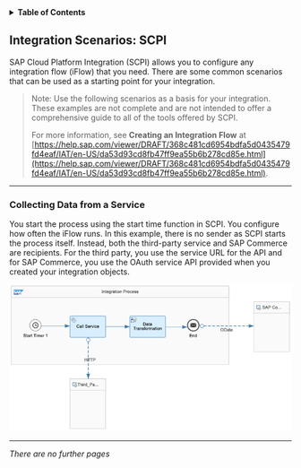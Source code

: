 <!--
SPDX-FileCopyrightText: 2020 Pascal Barbier <pascal.barbier@sap.com>

SPDX-License-Identifier: Apache-2.0
-->

<!-- loio9334f0957b5e42939b7a555d12e89c6e -->
<details><summary><b>Table of Contents</b></summary>
<p>

-   [Integrating Third-Party Applications](Integrating_Third-Party_Applications.md)
    -   [Define Integration Objects](Define_Integration_Objects.md)
        -   [Create an Integration Flow Triggered by SAP Commerce](Create_an_Integration_Flow_Triggered_by_SAP_Commerce.md)
            -   [Integration Scenarios: Commerce](Integration_Scenarios_Commerce.md)
        -   [Create an Integration Flow Triggered by SCPI](Create_an_Integration_Flow_Triggered_by_SCPI.md)
            -   [Integration Scenarios: SCPI](Integration_Scenarios_SCPI.md)

</p>
</details>

## Integration Scenarios: SCPI

SAP Cloud Platform Integration \(SCPI\) allows you to configure any integration flow \(iFlow\) that you need. There are some common scenarios that can be used as a starting point for your integration.

> Note:
> Use the following scenarios as a basis for your integration. These examples are not complete and are not intended to offer a comprehensive guide to all of the tools offered by SCPI.
> 
> For more information, see **Creating an Integration Flow** at [https://help.sap.com/viewer/DRAFT/368c481cd6954bdfa5d0435479fd4eaf/IAT/en-US/da53d93cd8fb47ff9ea55b6b278cd85e.html](https://help.sap.com/viewer/DRAFT/368c481cd6954bdfa5d0435479fd4eaf/IAT/en-US/da53d93cd8fb47ff9ea55b6b278cd85e.html).
> 
> 

***

<a name="loio9334f0957b5e42939b7a555d12e89c6e__section_s3n_psr_kjb"/>

### Collecting Data from a Service

You start the process using the start time function in SCPI. You configure how often the iFlow runs. In this example, there is no sender as SCPI starts the process itself. Instead, both the third-party service and SAP Commerce are recipients. For the third party, you use the service URL for the API and for SAP Commerce, you use the OAuth service API provided when you created your integration objects.

 ![](images/loiof38b2542c9334591a6f98badb1d26703_HiRes.png) 

***

*There are no further pages*
